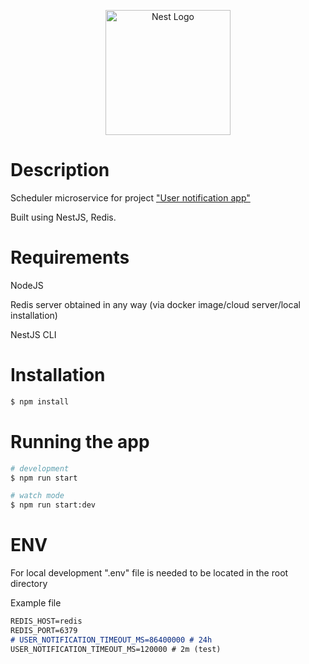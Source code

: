 <p align="center">
  <a href="http://nestjs.com/" target="blank"><img src="https://nestjs.com/img/logo-small.svg" width="200" alt="Nest Logo" /></a>
</p>

# Description

Scheduler microservice for project ["User notification app"](https://github.com/PoritskiyW/user-notification-app)

Built using NestJS, Redis.

# Requirements

NodeJS

Redis server obtained in any way (via docker image/cloud server/local installation)

NestJS CLI

# Installation

```bash
$ npm install
```

# Running the app

```bash
# development
$ npm run start

# watch mode
$ npm run start:dev
```

# ENV

For local development ".env" file is needed to be located in the root directory

Example file 
```md
REDIS_HOST=redis
REDIS_PORT=6379
# USER_NOTIFICATION_TIMEOUT_MS=86400000 # 24h
USER_NOTIFICATION_TIMEOUT_MS=120000 # 2m (test)
```
